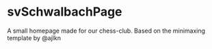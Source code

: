 # svSchwalbachPage
A small homepage made for our chess-club. Based on the minimaxing template by @ajlkn

